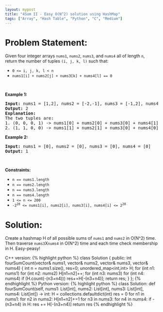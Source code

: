 ```yaml
---
layout: mypost
title: "4Sum II - Easy O(N^2) solution using HashMap"
tags: ["Array", "Hash Table", "Python", "C", "Medium"]
---
```

# Problem Statement:
<p>Given four integer arrays <code>nums1</code>, <code>nums2</code>, <code>nums3</code>, and <code>nums4</code> all of length <code>n</code>, return the number of tuples <code>(i, j, k, l)</code> such that:</p>

<ul>
	<li><code>0 &lt;= i, j, k, l &lt; n</code></li>
	<li><code>nums1[i] + nums2[j] + nums3[k] + nums4[l] == 0</code></li>
</ul>

<p>&nbsp;</p>
<p><strong class="example">Example 1:</strong></p>

<pre>
<strong>Input:</strong> nums1 = [1,2], nums2 = [-2,-1], nums3 = [-1,2], nums4 = [0,2]
<strong>Output:</strong> 2
<strong>Explanation:</strong>
The two tuples are:
1. (0, 0, 0, 1) -&gt; nums1[0] + nums2[0] + nums3[0] + nums4[1] = 1 + (-2) + (-1) + 2 = 0
2. (1, 1, 0, 0) -&gt; nums1[1] + nums2[1] + nums3[0] + nums4[0] = 2 + (-1) + (-1) + 0 = 0
</pre>

<p><strong class="example">Example 2:</strong></p>

<pre>
<strong>Input:</strong> nums1 = [0], nums2 = [0], nums3 = [0], nums4 = [0]
<strong>Output:</strong> 1
</pre>

<p>&nbsp;</p>
<p><strong>Constraints:</strong></p>

<ul>
	<li><code>n == nums1.length</code></li>
	<li><code>n == nums2.length</code></li>
	<li><code>n == nums3.length</code></li>
	<li><code>n == nums4.length</code></li>
	<li><code>1 &lt;= n &lt;= 200</code></li>
	<li><code>-2<sup>28</sup> &lt;= nums1[i], nums2[i], nums3[i], nums4[i] &lt;= 2<sup>28</sup></code></li>
</ul>

# Solution:
Create a hashmap H of all possible sums of `nums1` and `nums2` in O(N^2) time.
Then traverse `nums3`X`nums4` in O(N^2) time and each time check membership in H.
Easy-peasy!

C++ version:
 {% highlight python %} 
class Solution {
public:
    int fourSumCount(vector<int>& nums1, vector<int>& nums2, vector<int>& nums3, vector<int>& nums4) {
        int n = nums1.size(), res=0;
        unordered_map<int,int> H;
        for (int n1: nums1) for (int n2: nums2) H[n1+n2]++;
        for (int n3: nums3) for (int n4: nums4) if (H.count(-(n3+n4))) res+=H[-(n3+n4)];
        return res;
    }
};
 {% endhighlight %}
Python version:
 {% highlight python %} 
class Solution:
    def fourSumCount(self, nums1: List[int], nums2: List[int], nums3: List[int], nums4: List[int]) -> int:
        H = collections.defaultdict(int)
        res = 0
        for n1 in nums1:
            for n2 in nums2:
                H[n1+n2]+=1
        for n3 in nums3:
            for n4 in nums4:
                if -(n3+n4) in H:
                    res += H[-(n3+n4)]
        return res
 {% endhighlight %}